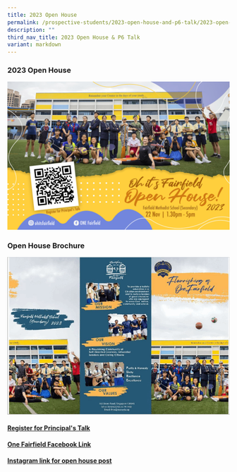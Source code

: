 ```yaml
---
title: 2023 Open House
permalink: /prospective-students/2023-open-house-and-p6-talk/2023-open-house/
description: ""
third_nav_title: 2023 Open House & P6 Talk
variant: markdown
---
```

### 2023 Open House


![](/images/fairfield%20open%20house_2023.jpg)

### Open House Brochure


![](/images/Prospective%20Students/2023/2023-open-house-ezgif.gif)

#### [Register for Principal's Talk](https://form.gov.sg/653b27df9c349a0012999655)

#### [One Fairfield Facebook Link](https://www.facebook.com/100078293567829/posts/333129219306861/?mibextid=rS40aB7S9Ucbxw6v)


#### [Instagram link for open house post](https://www.instagram.com/p/CzN94fErcFz/?igshid=MzRlODBiNWFlZA==)